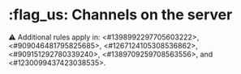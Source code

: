 # :flag_us: Channels on the server
:warning: Additional rules apply in: <#1398992297705603222>, <#909046481795825685>, <#1267124105308536862>, <#909151292780339240>, <#1389709259708563556>, and <#1230099437423038535>.
